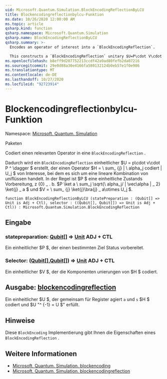 ```yaml
---
uid: Microsoft.Quantum.Simulation.BlockEncodingReflectionByLCU
title: Blockencodingreflectionbylcu-Funktion
ms.date: 10/26/2020 12:00:00 AM
ms.topic: article
qsharp.kind: function
qsharp.namespace: Microsoft.Quantum.Simulation
qsharp.name: BlockEncodingReflectionByLCU
qsharp.summary: >-
  Encodes an operator of interest into a `BlockEncodingReflection`.

  This constructs a `BlockEncodingReflection` unitary $U=P\cdot V\cdot P^\dagger$ that encodes some operator $H=\sum_{j}|\alpha_j|U_j$ of interest that is a linear combination of unitaries. Typically, $P$ is a state preparation unitary such that $P\ket{0}\_a\sum_j\sqrt{\alpha_j/\|\vec\alpha\|\_2}\ket{j}\_a$, and $V=\sum_{j}\ket{j}\bra{j}\_a\otimes U_j$.
ms.openlocfilehash: b8eff9d207752213ccdf42a9ad80fefb2da07216
ms.sourcegitcommit: 29e0d88a30e4166fa580132124b0eb57e1f0e986
ms.translationtype: MT
ms.contentlocale: de-DE
ms.lasthandoff: 10/27/2020
ms.locfileid: "92723914"
---
```

# <a name="blockencodingreflectionbylcu-function"></a>Blockencodingreflectionbylcu-Funktion

Namespace: [Microsoft. Quantum. Simulation](xref:Microsoft.Quantum.Simulation)

Paketen [](https://nuget.org/packages/)


Codiert einen relevanten Operator in eine `BlockEncodingReflection` .

Dadurch wird ein `BlockEncodingReflection` einheitlicher $U = p\cdot v\cdot P ^ \dagger $ erstellt, der einen Operator $H = \ sum_ {j} | \ alpha_j codiert | U_j $ von Interesse, bei dem es sich um eine lineare Kombination von uniflüssen handelt. In der Regel ist $P $ eine einheitliche Zustands Vorbereitung, z {0} \_ . b. $P \ket a \ sum_j \sqrt{\ alpha_j/ \| \vec\alpha \| \_ 2} \ket{j} \_ a $ und $V = \ sum_ {j} \ket{j}\bra{j} \_ a\otimes U_j $.

```qsharp
function BlockEncodingReflectionByLCU (statePreparation : (Qubit[] => Unit is Adj + Ctl), selector : ((Qubit[], Qubit[]) => Unit is Adj + Ctl)) : Microsoft.Quantum.Simulation.BlockEncodingReflection
```


## <a name="input"></a>Eingabe

### <a name="statepreparation--qubit--unit-adj--ctl"></a>statepreparation: [Qubit](xref:microsoft.quantum.lang-ref.qubit)[] => [Unit](xref:microsoft.quantum.lang-ref.unit) ADJ + CTL

Ein einheitlicher $P $, der einen bestimmten Ziel Status vorbereitet.


### <a name="selector--qubitqubit--unit-adj--ctl"></a>Selector: ([Qubit](xref:microsoft.quantum.lang-ref.qubit)[],[Qubit](xref:microsoft.quantum.lang-ref.qubit)[]) => [Unit](xref:microsoft.quantum.lang-ref.unit) ADJ + CTL

Ein einheitlicher $V $, der die Komponenten unierungen von $H $ codiert.



## <a name="output--blockencodingreflection"></a>Ausgabe: [blockencodingreflection](xref:Microsoft.Quantum.Simulation.BlockEncodingReflection)

Ein einheitlicher $U $, der gemeinsam für Register agiert `a` und `s` $H $ codiert und $U "^ {-1} = U $" erfüllt.

## <a name="remarks"></a>Hinweise

Diese `BlockEncoding` Implementierung gibt Ihnen die Eigenschaften eines `BlockEncodingReflection` .

## <a name="see-also"></a>Weitere Informationen

- [Microsoft. Quantum. Simulation. blockencoding](xref:Microsoft.Quantum.Simulation.BlockEncoding)
- [Microsoft. Quantum. Simulation. blockencodingreflection](xref:Microsoft.Quantum.Simulation.BlockEncodingReflection)